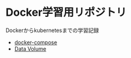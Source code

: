 # Docker学習用リポジトリ

Dockerからkubernetesまでの学習記録  

- [docker-compose](02.docker-compose/README.md)  
- [Data Volume](03.DataVolume/README.md)
